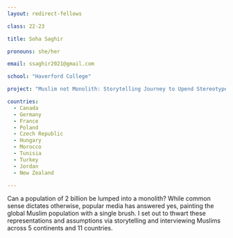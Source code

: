 ```yaml
---
layout: redirect-fellows

class: 22-23

title: Soha Saghir

pronouns: she/her

email: ssaghir2021@gmail.com

school: "Haverford College"

project: "Muslim not Monolith: Storytelling Journey to Upend Stereotypes"

countries:
  - Canada
  - Germany
  - France
  - Poland
  - Czech Republic
  - Hungary
  - Morocco
  - Tunisia
  - Turkey
  - Jordan
  - New Zealand

---
```


Can a population of 2 billion be lumped into a monolith? While common sense dictates otherwise, popular media has answered yes, painting the global Muslim population with a single brush. I set out to thwart these representations and assumptions via storytelling and interviewing Muslims across 5 continents and 11 countries.
